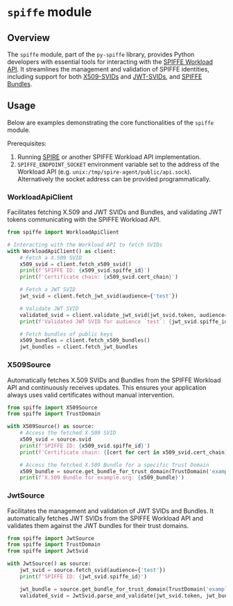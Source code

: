 # `spiffe` module

## Overview

The `spiffe` module, part of the `py-spiffe` library, provides Python developers with essential tools for interacting
with the [SPIFFE Workload API](https://github.com/spiffe/spiffe/blob/main/standards/SPIFFE_Workload_API.md). It
streamlines the management and validation of SPIFFE identities, including support
for both [X509-SVIDs](https://github.com/spiffe/spiffe/blob/main/standards/X509-SVID.md)
and [JWT-SVIDs](https://github.com/spiffe/spiffe/blob/main/standards/JWT-SVID.md),
and [SPIFFE Bundles](https://github.com/spiffe/spiffe/blob/main/standards/SPIFFE_Trust_Domain_and_Bundle.md#3-spiffe-bundles).

## Usage

Below are examples demonstrating the core functionalities of the `spiffe` module.

Prerequisites:

1. Running [SPIRE](https://spiffe.io/spire/) or another SPIFFE Workload API implementation.
2. `SPIFFE_ENDPOINT_SOCKET` environment variable set to the address of the Workload
   API (e.g. `unix:/tmp/spire-agent/public/api.sock`). Alternatively the socket address can be
   provided programmatically.

### WorkloadApiClient

Facilitates fetching X.509 and JWT SVIDs and Bundles, and validating JWT tokens communicating with the SPIFFE Workload
API.

```python
from spiffe import WorkloadApiClient

# Interacting with the Workload API to fetch SVIDs
with WorkloadApiClient() as client:
    # Fetch a X.509 SVID
    x509_svid = client.fetch_x509_svid()
    print(f'SPIFFE ID: {x509_svid.spiffe_id}')
    print(f'Certificate chain: {x509_svid.cert_chain}')

    # Fetch a JWT SVID
    jwt_svid = client.fetch_jwt_svid(audience={'test'})

    # Validate JWT SVID
    validated_svid = client.validate_jwt_svid(jwt_svid.token, audience='test')
    print(f'Validated JWT SVID for audience `test`: {jwt_svid.spiffe_id}')

    # Fetch bundles of public keys
    x509_bundles = client.fetch_x509_bundles()
    jwt_bundles = client.fetch_jwt_bundles
```

### X509Source

Automatically fetches X.509 SVIDs and Bundles from the SPIFFE Workload API and continuously receives updates. This
ensures your application always uses valid certificates without manual intervention.

```python
from spiffe import X509Source
from spiffe import TrustDomain

with X509Source() as source:
    # Access the fetched X.509 SVID
    x509_svid = source.svid
    print(f'SPIFFE ID: {x509_svid.spiffe_id}')
    print(f'Certificate chain: {[cert for cert in x509_svid.cert_chain]}')

    # Access the fetched X.509 Bundle for a specific Trust Domain
    x509_bundle = source.get_bundle_for_trust_domain(TrustDomain('example.org'))
    print(f'X.509 Bundle for example.org: {x509_bundle}')
```

### JwtSource

Facilitates the management and validation of JWT SVIDs and Bundles. It automatically fetches JWT SVIDs from the SPIFFE
Workload API and validates them against the JWT bundles for their trust domains.

```python
from spiffe import JwtSource
from spiffe import TrustDomain
from spiffe import JwtSvid

with JwtSource() as source:
    jwt_svid = source.fetch_svid(audience={'test'})
    print(f'SPIFFE ID: {jwt_svid.spiffe_id}')

    jwt_bundle = source.get_bundle_for_trust_domain(TrustDomain('example.org'))
    validated_svid = JwtSvid.parse_and_validate(jwt_svid.token, jwt_bundle, audience={'test'})
```

